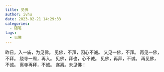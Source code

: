 ```yaml
---
title: 见佛
author: ivhu
date: 2023-02-21 14:29:33
categories:
  - 随笔
tags:
  - 见佛
---
```




昨日，入一庙，为见佛。
见佛，不拜，因心不诚。
又见一佛，不拜。
再见一佛，不拜。
绕寺一周，再入。
见佛，拜也，心不诚。
见佛，再拜，不诚。
再见佛，不诚。
离寺再拜，不诚。
遂离。未见佛！
